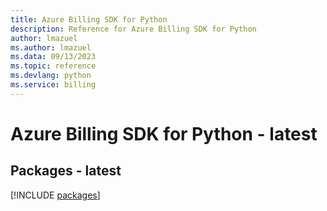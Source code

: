 ```yaml
---
title: Azure Billing SDK for Python
description: Reference for Azure Billing SDK for Python
author: lmazuel
ms.author: lmazuel
ms.data: 09/13/2023
ms.topic: reference
ms.devlang: python
ms.service: billing
---
```

# Azure Billing SDK for Python - latest
## Packages - latest
[!INCLUDE [packages](billing-index.md)]